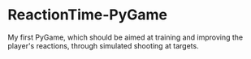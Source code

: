 # ReactionTime-PyGame
My first PyGame, which should be aimed at training and improving the player's reactions, through simulated shooting at targets.
